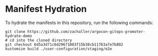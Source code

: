 # Manifest Hydration

To hydrate the manifests in this repository, run the following commands:

```shell
git clone https://github.com/zachaller/argocon-gitops-promoter-hydrate-demo
# cd into the cloned directory
git checkout 6d5a3d71c6d29671083f15b38cb11763a7e7b802
kustomize build ./user-configuration/staging/e2e
```
